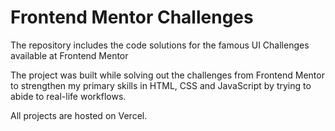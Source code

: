 # Frontend Mentor Challenges

The repository includes the code solutions for the famous UI Challenges available at Frontend Mentor

The project was built while solving out the challenges from Frontend Mentor to strengthen my primary skills in HTML, CSS and JavaScript
by trying to abide to real-life workflows.

All projects are hosted on Vercel.

